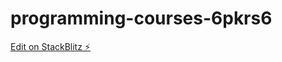 # programming-courses-6pkrs6

[Edit on StackBlitz ⚡️](https://stackblitz.com/edit/programming-courses-6pkrs6)
